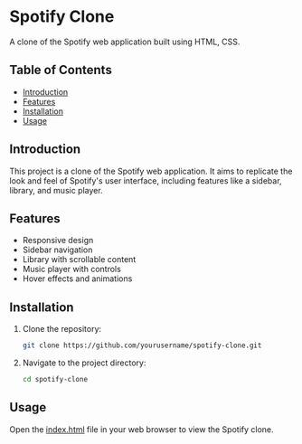 # Spotify Clone

A clone of the Spotify web application built using HTML, CSS.

## Table of Contents

- [Introduction](#introduction)
- [Features](#features)
- [Installation](#installation)
- [Usage](#usage)

## Introduction

This project is a clone of the Spotify web application. It aims to replicate the look and feel of Spotify's user interface, including features like a sidebar, library, and music player.

## Features

- Responsive design
- Sidebar navigation
- Library with scrollable content
- Music player with controls
- Hover effects and animations

## Installation

1. Clone the repository:
   ```bash
   git clone https://github.com/yourusername/spotify-clone.git
   ```
2. Navigate to the project directory:
   ```bash
   cd spotify-clone
   ```

## Usage

Open the [index.html](https://yashika-pal.github.io/Mini-Spotify-Clone/) file in your web browser to view the Spotify clone.
